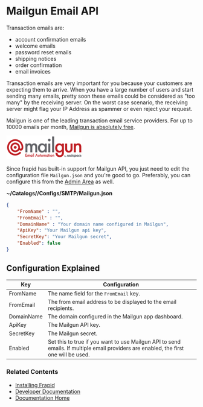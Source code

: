 # Mailgun Email API

Transaction emails are:

* account confirmation emails
* welcome emails
* password reset emails
* shipping notices
* order confirmation
* email invoices

Transaction emails are very important for you because your customers are expecting them to arrive.
When you have a large number of users and start sending many emails, pretty soon these emails could be considered as "too many"
by the receiving server. On the worst case scenario, the receiving server might flag your IP Address as spammer 
or even reject your request.

Mailgun is one of the leading transaction email service providers. For up to 10000 emails per month, 
[Mailgun is absolutely free](http://www.mailgun.com/pricing).

![Mailgun Logo](images/mailgun.png)

Since frapid has built-in support for Mailgun API, you just need to edit the configuration file `Mailgun.json` and you're good to go. 
Preferably, you can configure this from the [Admin Area](#) as well.

**~/Catalogs/<domain>/Configs/SMTP/Mailgun.json**

```json
{
    "FromName" : "",
    "FromEmail" : "",
    "DomainName" : "Your domain name configured in Mailgun",
	"ApiKey": "Your Mailgun api key",
	"SecretKey": "Your Mailgun secret",
	"Enabled": false
}
```

## Configuration Explained

| Key                           | Configuration|
|-------------------------------|---------------------------------------------------------|
| FromName                      | The name field for the `FromEmail` key. |
| FromEmail                     | The from email address to be displayed to the email recipients.|
| DomainName                    | The domain configured in the Mailgun app dashboard. |
| ApiKey                        | The Mailgun API key. |
| SecretKey                     | The Mailgun secret. |
| Enabled                       | Set this to true if you want to use Mailgun API to send emails. If multiple email providers are enabled, the first one will be used. |


### Related Contents

* [Installing Frapid](../installation/README.md)
* [Developer Documentation](../developer/README.md)
* [Documentation Home](../../README.md)
